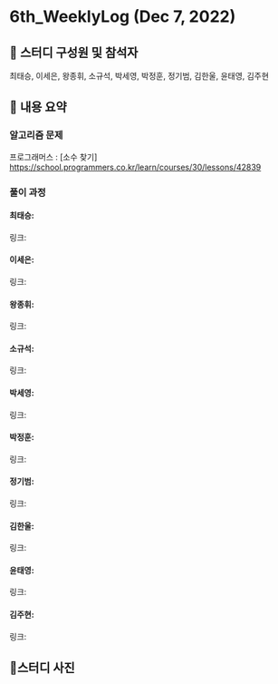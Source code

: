 # 6th_WeeklyLog (Dec 7, 2022) <br>

## 🔻 스터디 구성원 및 참석자 <br>
최태승, 이세은, 왕종휘, 소규석, 박세영, 박정훈, 정기범, 김한울, 윤태영, 김주현


## 🔻 내용 요약 <br>

### 알고리즘 문제
프로그래머스 : [소수 찾기]  https://school.programmers.co.kr/learn/courses/30/lessons/42839 <br>

### 풀이 과정

#### 최태승:
링크:

#### 이세은: 
링크: 

#### 왕종휘:
링크: 

#### 소규석: 
링크:

#### 박세영:
링크:

#### 박정훈:
링크:

#### 정기범: 
링크: 

#### 김한울:
링크:

#### 윤태영: 
링크: 

#### 김주현:
링크:

## 🔻스터디 사진 <br>

